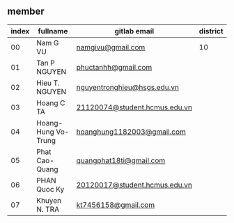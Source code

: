 ## member

| index  | fullname | gitlab email      | district |
| ------ | -------- | ----------------- | - 
| 00     | Nam G VU | namgivu@gmail.com | 10 |
| 01     | Tan P NGUYEN | phuctanhh@gmail.com | 
| 02     | Hieu T. NGUYEN | nguyentronghieu@hsgs.edu.vn |      
| 03     | Hoang C TA | 21120074@student.hcmus.edu.vn |
| 04     | Hoang-Hung Vo-Trung | hoanghung1182003@gmail.com |
| 05     | Phat Cao-Quang | quangphat18ti@gmail.com|
| 06     | PHAN Quoc Ky | 20120017@student.hcmus.edu.vn| 
| 07     | Khuyen N. TRA | kt7456158@gmail.com |
